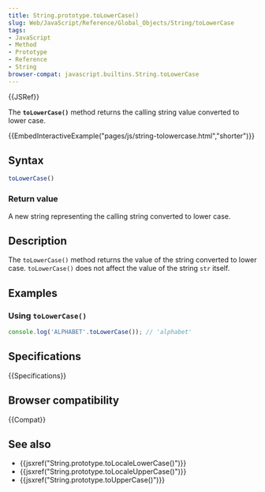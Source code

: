 ```yaml
---
title: String.prototype.toLowerCase()
slug: Web/JavaScript/Reference/Global_Objects/String/toLowerCase
tags:
- JavaScript
- Method
- Prototype
- Reference
- String
browser-compat: javascript.builtins.String.toLowerCase
---
```

{{JSRef}}

The **`toLowerCase()`** method returns the calling string value converted to
lower case.

{{EmbedInteractiveExample("pages/js/string-tolowercase.html","shorter")}}

## Syntax

```js
toLowerCase()
```

### Return value

A new string representing the calling string converted to lower case.

## Description

The `toLowerCase()` method returns the value of the string converted to lower
case. `toLowerCase()` does not affect the value of the string `str` itself.

## Examples

### Using `toLowerCase()`

```js
console.log('ALPHABET'.toLowerCase()); // 'alphabet'
```

## Specifications

{{Specifications}}

## Browser compatibility

{{Compat}}

## See also

- {{jsxref("String.prototype.toLocaleLowerCase()")}}
- {{jsxref("String.prototype.toLocaleUpperCase()")}}
- {{jsxref("String.prototype.toUpperCase()")}}
